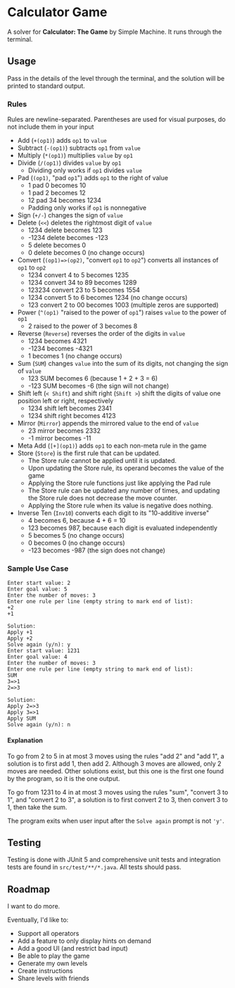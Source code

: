 # Calculator Game
A solver for **Calculator: The Game** by Simple Machine. It runs through the terminal.

## Usage

Pass in the details of the level through the terminal, and the solution will be printed to standard output.

### Rules

Rules are newline-separated. Parentheses are used for visual purposes, do not include them in your input

* Add (`+(op1)`) adds `op1` to `value`
* Subtract (`-(op1)`) subtracts `op1` from `value`
* Multiply (`*(op1)`) multiplies `value` by `op1`
* Divide (`/(op1)`) divides `value` by `op1`
    * Dividing only works if `op1` divides `value`
* Pad (`(op1)`, "pad `op1`") adds `op1` to the right of value
    * 1 pad 0 becomes 10
    * 1 pad 2 becomes 12
    * 12 pad 34 becomes 1234
    * Padding only works if `op1` is nonnegative
* Sign (`+/-`) changes the sign of `value`
* Delete (`<<`) deletes the rightmost digit of `value`
    * 1234 delete becomes 123
    * -1234 delete becomes -123
    * 5 delete becomes 0
    * 0 delete becomes 0 (no change occurs)
* Convert (`(op1)=>(op2)`, "convert `op1` to `op2`") converts all instances of `op1` to `op2`
    * 1234 convert 4 to 5 becomes 1235
    * 1234 convert 34 to 89 becomes 1289
    * 123234 convert 23 to 5 becomes 1554
    * 1234 convert 5 to 6 becomes 1234 (no change occurs)
    * 123 convert 2 to 00 becomes 1003 (multiple zeros are supported)
* Power (`^(op1)` "raised to the power of `op1`") raises `value` to the power of `op1`
    * 2 raised to the power of 3 becomes 8
* Reverse (`Reverse`) reverses the order of the digits in `value`
    * 1234 becomes 4321
    * -1234 becomes -4321
    * 1 becomes 1 (no change occurs)
* Sum (`SUM`) changes `value` into the sum of its digits, not changing the sign of `value`
    * 123 SUM becomes 6 (because 1 + 2 + 3 = 6)
    * -123 SUM becomes -6 (the sign will not change)
* Shift left (`< Shift`) and shift right (`Shift >`) shift the digits of value one position left or right, respectively
    * 1234 shift left becomes 2341
    * 1234 shift right becomes 4123
* Mirror (`Mirror`) appends the mirrored value to the end of `value`
    * 23 mirror becomes 2332
    * -1 mirror becomes -11
* Meta Add (`[+](op1)`) adds `op1` to each non-meta rule in the game
* Store (`Store`) is the first rule that can be updated.
    * The Store rule cannot be applied until it is updated.
    * Upon updating the Store rule, its operand becomes the value of the game
    * Applying the Store rule functions just like applying the Pad rule
    * The Store rule can be updated any number of times, and updating the Store rule does not decrease the move counter.
    * Applying the Store rule when its value is negative does nothing.
* Inverse Ten (`Inv10`) converts each digit to its "10-additive inverse"
    * 4 becomes 6, because 4 + 6 = 10
    * 123 becomes 987, because each digit is evaluated independently
    * 5 becomes 5 (no change occurs)
    * 0 becomes 0 (no change occurs)
    * -123 becomes -987 (the sign does not change)

### Sample Use Case

```
Enter start value: 2
Enter goal value: 5
Enter the number of moves: 3
Enter one rule per line (empty string to mark end of list):
+2
+1

Solution:
Apply +1
Apply +2
Solve again (y/n): y
Enter start value: 1231
Enter goal value: 4
Enter the number of moves: 3
Enter one rule per line (empty string to mark end of list):
SUM
3=>1
2=>3

Solution:
Apply 2=>3
Apply 3=>1
Apply SUM
Solve again (y/n): n
```

#### Explanation

To go from 2 to 5 in at most 3 moves using the rules "add 2" and "add 1", a solution is to first add 1, then add 2. Although 3 moves are allowed, only 2 moves are needed. Other solutions exist, but this one is the first one found by the program, so it is the one output.

To go from 1231 to 4 in at most 3 moves using the rules "sum", "convert 3 to 1", and "convert 2 to 3",  a solution is to first convert 2 to 3, then convert 3 to 1, then take the sum.

The program exits when user input after the `Solve again` prompt is not `'y'`.

## Testing

Testing is done with JUnit 5 and comprehensive unit tests and integration tests are found in `src/test/**/*.java`. All tests should pass.

## Roadmap

I want to do more.

Eventually, I'd like to:

* Support all operators
* Add a feature to only display hints on demand
* Add a good UI (and restrict bad input)
* Be able to play the game
* Generate my own levels
* Create instructions
* Share levels with friends
